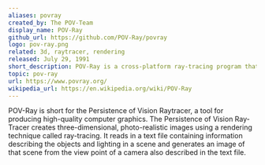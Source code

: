 ```yaml
---
aliases: povray
created_by: The POV-Team
display_name: POV-Ray
github_url: https://github.com/POV-Ray/povray
logo: pov-ray.png
related: 3d, raytracer, rendering
released: July 29, 1991
short_description: POV-Ray is a cross-platform ray-tracing program that generates images from a text-based scene description.
topic: pov-ray
url: https://www.povray.org/
wikipedia_url: https://en.wikipedia.org/wiki/POV-Ray
---
```

POV-Ray is short for the Persistence of Vision Raytracer, a tool for producing high-quality computer graphics. The Persistence of Vision Ray-Tracer creates three-dimensional, photo-realistic images using a rendering technique called ray-tracing. It reads in a text file containing information describing the objects and lighting in a scene and generates an image of that scene from the view point of a camera also described in the text file.

